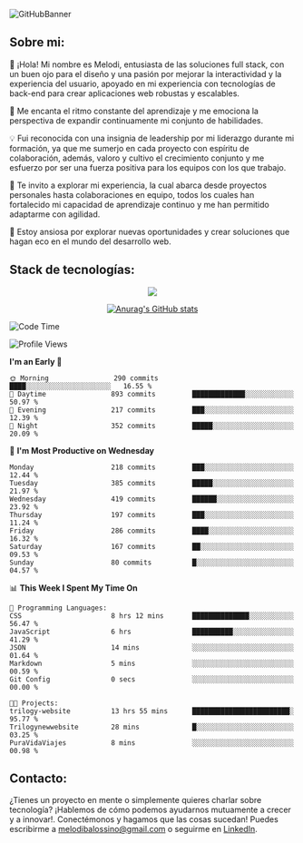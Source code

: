 ![GitHubBanner](https://github.com/MelBalossino/MelBalossino/assets/124601449/c1bfc12f-f708-4d5e-a44c-cbc714e582b2)

## Sobre mi:

🤗 ¡Hola! Mi nombre es Melodi, entusiasta de las soluciones full stack, con un buen ojo para el diseño y una pasión por mejorar la interactividad y la experiencia del usuario, apoyado en mi experiencia con tecnologías de back-end para crear aplicaciones web robustas y escalables.

🚀 Me encanta el ritmo constante del aprendizaje y me emociona la perspectiva de expandir continuamente mi conjunto de habilidades.

💡 Fui reconocida con una insignia de leadership por mi liderazgo durante mi formación, ya que me sumerjo en cada proyecto con espíritu de colaboración, además, valoro y cultivo el crecimiento conjunto y me esfuerzo por ser una fuerza positiva para los equipos con los que trabajo.

💼 Te invito a explorar mi experiencia, la cual abarca desde proyectos personales hasta colaboraciones en equipo, todos los cuales han fortalecido mi capacidad de aprendizaje continuo y me han permitido adaptarme con agilidad.

🤗 Estoy ansiosa por explorar nuevas oportunidades y crear soluciones que hagan eco en el mundo del desarrollo web. 

## Stack de tecnologías:
<p align="center">
  <a href="https://skillicons.dev">
    <img src="https://skillicons.dev/icons?i=js,html,css,react,vite,webpack,redux,nodejs,express,postgres,sequelize,git,github,vscode,figma,materialui,tailwind" />
  </a>
</p>

<div align="center">
  
[![Anurag's GitHub stats](https://github-readme-stats.vercel.app/api?username=melbalossino&count_private=true&show_icons=true&theme=onedark)](https://github.com/anuraghazra/github-readme-stats)
</div>

<!--START_SECTION:waka-->
![Code Time](http://img.shields.io/badge/Code%20Time-73%20hrs%203%20mins-blue)

![Profile Views](http://img.shields.io/badge/Profile%20Views-40-blue)

**I'm an Early 🐤** 

```text
🌞 Morning                290 commits         ████░░░░░░░░░░░░░░░░░░░░░   16.55 % 
🌆 Daytime                893 commits         █████████████░░░░░░░░░░░░   50.97 % 
🌃 Evening                217 commits         ███░░░░░░░░░░░░░░░░░░░░░░   12.39 % 
🌙 Night                  352 commits         █████░░░░░░░░░░░░░░░░░░░░   20.09 % 
```
📅 **I'm Most Productive on Wednesday** 

```text
Monday                   218 commits         ███░░░░░░░░░░░░░░░░░░░░░░   12.44 % 
Tuesday                  385 commits         █████░░░░░░░░░░░░░░░░░░░░   21.97 % 
Wednesday                419 commits         ██████░░░░░░░░░░░░░░░░░░░   23.92 % 
Thursday                 197 commits         ███░░░░░░░░░░░░░░░░░░░░░░   11.24 % 
Friday                   286 commits         ████░░░░░░░░░░░░░░░░░░░░░   16.32 % 
Saturday                 167 commits         ██░░░░░░░░░░░░░░░░░░░░░░░   09.53 % 
Sunday                   80 commits          █░░░░░░░░░░░░░░░░░░░░░░░░   04.57 % 
```


📊 **This Week I Spent My Time On** 

```text
💬 Programming Languages: 
CSS                      8 hrs 12 mins       ██████████████░░░░░░░░░░░   56.47 % 
JavaScript               6 hrs               ██████████░░░░░░░░░░░░░░░   41.29 % 
JSON                     14 mins             ░░░░░░░░░░░░░░░░░░░░░░░░░   01.64 % 
Markdown                 5 mins              ░░░░░░░░░░░░░░░░░░░░░░░░░   00.59 % 
Git Config               0 secs              ░░░░░░░░░░░░░░░░░░░░░░░░░   00.00 % 

🐱‍💻 Projects: 
trilogy-website          13 hrs 55 mins      ████████████████████████░   95.77 % 
Trilogynewwebsite        28 mins             █░░░░░░░░░░░░░░░░░░░░░░░░   03.25 % 
PuraVidaViajes           8 mins              ░░░░░░░░░░░░░░░░░░░░░░░░░   00.98 % 
```

<!--END_SECTION:waka-->

## Contacto:
¿Tienes un proyecto en mente o simplemente quieres charlar sobre tecnología? ¡Hablemos de cómo podemos ayudarnos mutuamente a crecer y a innovar!. Conectémonos y hagamos que las cosas sucedan! Puedes escribirme a melodibalossino@gmail.com o seguirme en [LinkedIn](https://www.linkedin.com/in/melody-balossino-26745021b).


<!--
**MelBalossino/MelBalossino** is a ✨ _special_ ✨ repository because its `README.md` (this file) appears on your GitHub profile.



Here are some ideas to get you started:

- 🔭 I’m currently working on ...
- 🌱 I’m currently learning ...
- 👯 I’m looking to collaborate on ...
- 🤔 I’m looking for help with ...
- 💬 Ask me about ...
- 📫 How to reach me: ...
- 😄 Pronouns: ...
- ⚡ Fun fact: ...
-->
